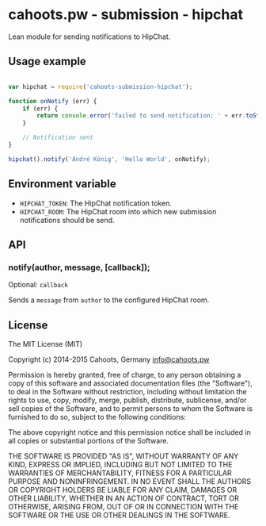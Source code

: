 # cahoots.pw - submission - hipchat

Lean module for sending notifications to HipChat.

## Usage example

```js

var hipchat = require('cahoots-submission-hipchat');

function onNotify (err) {
    if (err) {
        return console.error('failed to send notification: ' + err.toString());
    }

    // Notification sent
}

hipchat().notify('André König', 'Hello World', onNotify);

```

## Environment variable

  * `HIPCHAT_TOKEN`: The HipChat notification token.
  * `HIPCHAT_ROOM`: The HipChat room into which new submission notifications should be send.

## API

### notify(author, message, [callback]);

Optional: `callback`

Sends a `message` from `author` to the configured HipChat room.

## License

The MIT License (MIT)

Copyright (c) 2014-2015 Cahoots, Germany <info@cahoots.pw>

Permission is hereby granted, free of charge, to any person obtaining a copy
of this software and associated documentation files (the "Software"), to deal
in the Software without restriction, including without limitation the rights
to use, copy, modify, merge, publish, distribute, sublicense, and/or sell
copies of the Software, and to permit persons to whom the Software is
furnished to do so, subject to the following conditions:

The above copyright notice and this permission notice shall be included in
all copies or substantial portions of the Software.

THE SOFTWARE IS PROVIDED "AS IS", WITHOUT WARRANTY OF ANY KIND, EXPRESS OR
IMPLIED, INCLUDING BUT NOT LIMITED TO THE WARRANTIES OF MERCHANTABILITY,
FITNESS FOR A PARTICULAR PURPOSE AND NONINFRINGEMENT. IN NO EVENT SHALL THE
AUTHORS OR COPYRIGHT HOLDERS BE LIABLE FOR ANY CLAIM, DAMAGES OR OTHER
LIABILITY, WHETHER IN AN ACTION OF CONTRACT, TORT OR OTHERWISE, ARISING FROM,
OUT OF OR IN CONNECTION WITH THE SOFTWARE OR THE USE OR OTHER DEALINGS IN
THE SOFTWARE.
